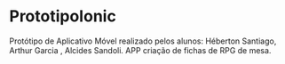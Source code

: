 # PrototipoIonic
Protótipo de Aplicativo Móvel realizado pelos alunos: Héberton Santiago, Arthur Garcia , Alcides Sandoli.
APP criação de fichas de RPG de mesa.
